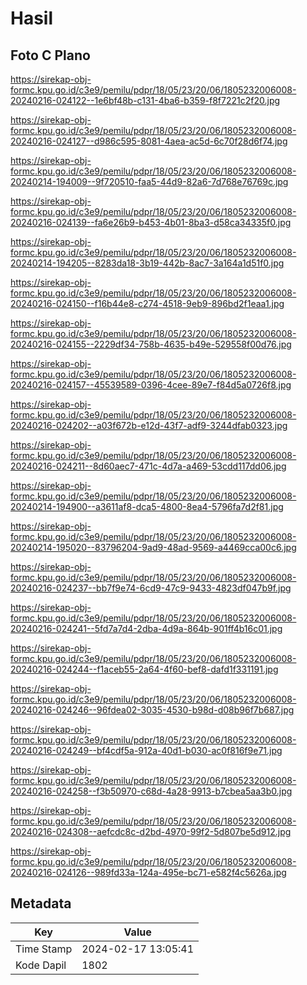 # Hasil

## Foto C Plano

https://sirekap-obj-formc.kpu.go.id/c3e9/pemilu/pdpr/18/05/23/20/06/1805232006008-20240216-024122--1e6bf48b-c131-4ba6-b359-f8f7221c2f20.jpg

https://sirekap-obj-formc.kpu.go.id/c3e9/pemilu/pdpr/18/05/23/20/06/1805232006008-20240216-024127--d986c595-8081-4aea-ac5d-6c70f28d6f74.jpg

https://sirekap-obj-formc.kpu.go.id/c3e9/pemilu/pdpr/18/05/23/20/06/1805232006008-20240214-194009--9f720510-faa5-44d9-82a6-7d768e76769c.jpg

https://sirekap-obj-formc.kpu.go.id/c3e9/pemilu/pdpr/18/05/23/20/06/1805232006008-20240216-024139--fa6e26b9-b453-4b01-8ba3-d58ca34335f0.jpg

https://sirekap-obj-formc.kpu.go.id/c3e9/pemilu/pdpr/18/05/23/20/06/1805232006008-20240214-194205--8283da18-3b19-442b-8ac7-3a164a1d51f0.jpg

https://sirekap-obj-formc.kpu.go.id/c3e9/pemilu/pdpr/18/05/23/20/06/1805232006008-20240216-024150--f16b44e8-c274-4518-9eb9-896bd2f1eaa1.jpg

https://sirekap-obj-formc.kpu.go.id/c3e9/pemilu/pdpr/18/05/23/20/06/1805232006008-20240216-024155--2229df34-758b-4635-b49e-529558f00d76.jpg

https://sirekap-obj-formc.kpu.go.id/c3e9/pemilu/pdpr/18/05/23/20/06/1805232006008-20240216-024157--45539589-0396-4cee-89e7-f84d5a0726f8.jpg

https://sirekap-obj-formc.kpu.go.id/c3e9/pemilu/pdpr/18/05/23/20/06/1805232006008-20240216-024202--a03f672b-e12d-43f7-adf9-3244dfab0323.jpg

https://sirekap-obj-formc.kpu.go.id/c3e9/pemilu/pdpr/18/05/23/20/06/1805232006008-20240216-024211--8d60aec7-471c-4d7a-a469-53cdd117dd06.jpg

https://sirekap-obj-formc.kpu.go.id/c3e9/pemilu/pdpr/18/05/23/20/06/1805232006008-20240214-194900--a3611af8-dca5-4800-8ea4-5796fa7d2f81.jpg

https://sirekap-obj-formc.kpu.go.id/c3e9/pemilu/pdpr/18/05/23/20/06/1805232006008-20240214-195020--83796204-9ad9-48ad-9569-a4469cca00c6.jpg

https://sirekap-obj-formc.kpu.go.id/c3e9/pemilu/pdpr/18/05/23/20/06/1805232006008-20240216-024237--bb7f9e74-6cd9-47c9-9433-4823df047b9f.jpg

https://sirekap-obj-formc.kpu.go.id/c3e9/pemilu/pdpr/18/05/23/20/06/1805232006008-20240216-024241--5fd7a7d4-2dba-4d9a-864b-901ff4b16c01.jpg

https://sirekap-obj-formc.kpu.go.id/c3e9/pemilu/pdpr/18/05/23/20/06/1805232006008-20240216-024244--f1aceb55-2a64-4f60-bef8-dafd1f331191.jpg

https://sirekap-obj-formc.kpu.go.id/c3e9/pemilu/pdpr/18/05/23/20/06/1805232006008-20240216-024246--96fdea02-3035-4530-b98d-d08b96f7b687.jpg

https://sirekap-obj-formc.kpu.go.id/c3e9/pemilu/pdpr/18/05/23/20/06/1805232006008-20240216-024249--bf4cdf5a-912a-40d1-b030-ac0f816f9e71.jpg

https://sirekap-obj-formc.kpu.go.id/c3e9/pemilu/pdpr/18/05/23/20/06/1805232006008-20240216-024258--f3b50970-c68d-4a28-9913-b7cbea5aa3b0.jpg

https://sirekap-obj-formc.kpu.go.id/c3e9/pemilu/pdpr/18/05/23/20/06/1805232006008-20240216-024308--aefcdc8c-d2bd-4970-99f2-5d807be5d912.jpg

https://sirekap-obj-formc.kpu.go.id/c3e9/pemilu/pdpr/18/05/23/20/06/1805232006008-20240216-024126--989fd33a-124a-495e-bc71-e582f4c5626a.jpg


## Metadata

| Key        | Value               |
| ---------- | ------------------- |
| Time Stamp | 2024-02-17 13:05:41 |
| Kode Dapil | 1802                |



